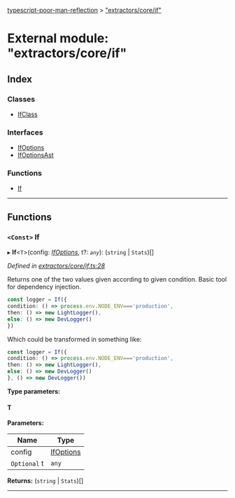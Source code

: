 [typescript-poor-man-reflection](../README.md) > ["extractors/core/if"](../modules/_extractors_core_if_.md)

# External module: "extractors/core/if"

## Index

### Classes

* [IfClass](../classes/_extractors_core_if_.ifclass.md)

### Interfaces

* [IfOptions](../interfaces/_extractors_core_if_.ifoptions.md)
* [IfOptionsAst](../interfaces/_extractors_core_if_.ifoptionsast.md)

### Functions

* [If](_extractors_core_if_.md#if)

---

## Functions

<a id="if"></a>

### `<Const>` If

▸ **If**<`T`>(config: *[IfOptions](../interfaces/_extractors_core_if_.ifoptions.md)*, t?: *`any`*): (`string` \| `Stats`)[]

*Defined in [extractors/core/if.ts:28](https://github.com/cancerberoSgx/typescript-poor-man-reflection/blob/b7b4f65/src/extractors/core/if.ts#L28)*

Returns one of the two values given according to given condition. Basic tool for dependency injection.

```ts
const logger = If({
condition: () => process.env.NODE_ENV==='production',
then: () => new LightLogger(),
else: () => new DevLogger()
})
```

Which could be transformed in something like:

```ts
const logger = If({
condition: () => process.env.NODE_ENV==='production',
then: () => new LightLogger(),
else: () => new DevLogger()
}, () => new DevLogger())
```

**Type parameters:**

#### T 
**Parameters:**

| Name | Type |
| ------ | ------ |
| config | [IfOptions](../interfaces/_extractors_core_if_.ifoptions.md) |
| `Optional` t | `any` |

**Returns:** (`string` \| `Stats`)[]

___

